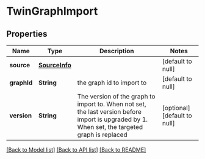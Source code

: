 # TwinGraphImport
## Properties

Name | Type | Description | Notes
------------ | ------------- | ------------- | -------------
**source** | [**SourceInfo**](SourceInfo.md) |  | [default to null]
**graphId** | **String** | the graph id to import to | [default to null]
**version** | **String** | The version of the graph to import to.  When not set, the last version before import is upgraded by 1. When set, the targeted graph is replaced  | [optional] [default to null]

[[Back to Model list]](../README.md#documentation-for-models) [[Back to API list]](../README.md#documentation-for-api-endpoints) [[Back to README]](../README.md)

